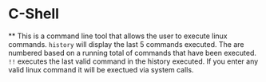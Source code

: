 # C-Shell
**
This is a command line tool that allows the user to execute linux commands. 
`history` will display the last 5 commands executed. The are numbered based on a running total of commands that have been executed. 
`!!` executes the last valid command in the history executed. 
If you enter any valid linux command it will be exectued via system calls. 